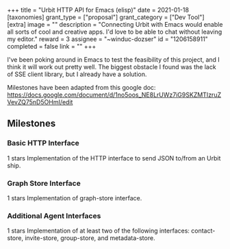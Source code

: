 +++
title = "Urbit HTTP API for Emacs (elisp)"
date = 2021-01-18
[taxonomies]
grant_type = ["proposal"]
grant_category = ["Dev Tool"]
[extra]
image = ""
description = "Connecting Urbit with Emacs would enable all sorts of cool and creative apps. I'd love to be able to chat without leaving my editor."
reward = 3
assignee = "~winduc-dozser"
id = "1206158911"
completed = false
link = ""
+++

I've been poking around in Emacs to test the feasibility of this project, and I think it will work out pretty well. The biggest obstacle I found was the lack of SSE client library, but I already have a solution.

 Milestones have been adapted from this google doc: https://docs.google.com/document/d/1no5oos_NE8LrUWz7iG9SKZMTIzruZVevZQ75nD5OHmI/edit

## Milestones


### Basic HTTP Interface
1 stars
Implementation of the HTTP interface to send JSON to/from an Urbit ship.


### Graph Store Interface
1 stars
Implementation of graph-store interface.


### Additional Agent Interfaces
1 stars
Implementation of at least two of the following interfaces: contact-store, invite-store, group-store, and metadata-store.

    